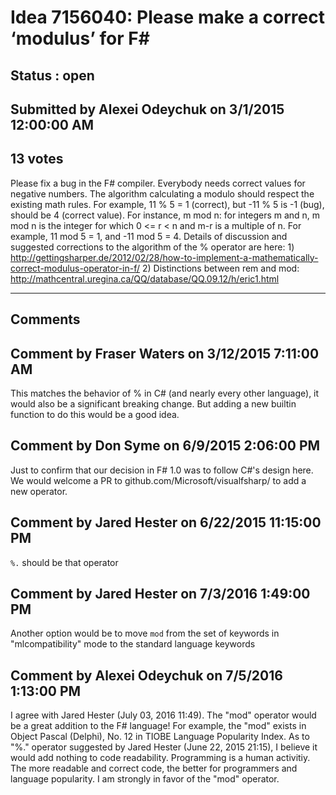# Idea 7156040: Please make a correct ‘modulus’ for F# #

## Status : open

## Submitted by Alexei Odeychuk on 3/1/2015 12:00:00 AM

## 13 votes

Please fix a bug in the F# compiler. Everybody needs correct values for negative numbers. The algorithm calculating a modulo should respect the existing math rules. For example, 11 % 5 = 1 (correct), but -11 % 5 is -1 (bug), should be 4 (correct value).
For instance, m mod n: for integers m and n, m mod n is the integer for which 0 <= r < n and m-r is a multiple of n. For example, 11 mod 5 = 1, and -11 mod 5 = 4.
Details of discussion and suggested corrections to the algorithm of the % operator are here: 1) http://gettingsharper.de/2012/02/28/how-to-implement-a-mathematically-correct-modulus-operator-in-f/
2) Distinctions between rem and mod: http://mathcentral.uregina.ca/QQ/database/QQ.09.12/h/eric1.html


------------------------
## Comments


## Comment by Fraser Waters on 3/12/2015 7:11:00 AM
This matches the behavior of % in C# (and nearly every other language), it would also be a significant breaking change. But adding a new builtin function to do this would be a good idea.


## Comment by Don Syme on 6/9/2015 2:06:00 PM
Just to confirm that our decision in F# 1.0 was to follow C#'s design here.
We would welcome a PR to github.com/Microsoft/visualfsharp/ to add a new operator.


## Comment by Jared Hester on 6/22/2015 11:15:00 PM
` %. ` should be that operator


## Comment by Jared Hester on 7/3/2016 1:49:00 PM
Another option would be to move `mod` from the set of keywords in "mlcompatibility" mode to the standard language keywords


## Comment by Alexei Odeychuk on 7/5/2016 1:13:00 PM
I agree with Jared Hester (July 03, 2016 11:49). The "mod" operator would be a great addition to the F# language!
For example, the "mod" exists in Object Pascal (Delphi), No. 12 in TIOBE Language Popularity Index.
As to "%." operator suggested by Jared Hester (June 22, 2015 21:15), I believe it would add nothing to code readability. Programming is a human activitiy. The more readable and correct code, the better for programmers and language popularity.
I am strongly in favor of the "mod" operator.

